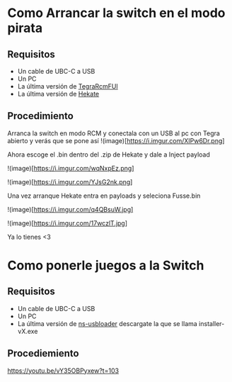 # Como Arrancar la switch en el modo pirata

## Requisitos
- Un cable de UBC-C a USB
- Un PC
- La última versión de [TegraRcmFUI](https://github.com/eliboa/TegraRcmGUI/releases)
- La última versión de [Hekate](https://github.com/CTCaer/hekate/releases/)

## Procedimiento 

Arranca la switch en modo RCM y conectala con un USB al pc con Tegra abierto y verás que se pone así
!(image)[https://i.imgur.com/XIPw6Dr.png]


Ahora escoge el .bin dentro del .zip de Hekate y dale a Inject payload

!(image)[https://i.imgur.com/wqNxpEz.png]

!(image)[https://i.imgur.com/YJsG2nk.png]

Una vez arranque Hekate entra en payloads y seleciona Fusse.bin

!(image)[https://i.imgur.com/q4QBsuW.jpg]

!(image)[https://i.imgur.com/17wczlT.jpg]

Ya lo tienes <3

# Como ponerle juegos a la Switch

## Requisitos 
- Un cable de UBC-C a USB
- Un PC
- La última versión de [ns-usbloader](https://github.com/developersu/ns-usbloader/releases) descargate la que se llama installer-vX.exe

## Procediemiento

https://youtu.be/vY35OBPyxew?t=103

